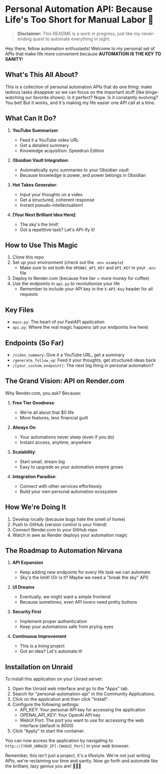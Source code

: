 # Personal Automation API: Because Life's Too Short for Manual Labor 🚀

> **Disclaimer:** This README is a work in progress, just like my never-ending quest to automate everything in sight.

Hey there, fellow automation enthusiasts! Welcome to my personal set of APIs that make life more convenient because **AUTOMATION IS THE KEY TO SANITY**!

## What's This All About?

This is a collection of personal automation APIs that do one thing: make tedious tasks disappear so we can focus on the important stuff (like binge-watching our favorite shows). Is it perfect? Nope. Is it constantly evolving? You bet! But it works, and it's making my life easier one API call at a time.

## What Can It Do?

1. **YouTube Summarizer**: 
   - Feed it a YouTube video URL
   - Get a detailed summary
   - Knowledge acquisition: Speedrun Edition

2. **Obsidian Vault Integration**:
   - Automatically sync summaries to your Obsidian vault
   - Because knowledge is power, and power belongs in Obsidian

3. **Hot Takes Generator**:
   - Input your thoughts on a video
   - Get a structured, coherent response
   - Instant pseudo-intellectualism!

4. **[Your Next Brilliant Idea Here]**:
   - The sky's the limit!
   - Got a repetitive task? Let's API-ify it!

## How to Use This Magic

1. Clone this repo
2. Set up your environment (check out the `.env.example`)
   - Make sure to set both the `OPENAI_API_KEY` and `API_KEY` in your `.env` file
3. Deploy to Render.com (because free tier = more money for coffee)
4. Use the endpoints in `api.py` to revolutionize your life
   - Remember to include your API key in the `X-API-Key` header for all requests

## Key Files

- `main.py`: The heart of our FastAPI application
- `api.py`: Where the real magic happens (all our endpoints live here)

## Endpoints (So Far)

- `/video_summary`: Give it a YouTube URL, get a summary
- `/generate_follow_up`: Feed it your thoughts, get structured ideas back
- `/[your_custom_endpoint]`: The next big thing in personal automation?

## The Grand Vision: API on Render.com

Why Render.com, you ask? Because:

1. **Free Tier Goodness**: 
   - We're all about that $0 life
   - More features, less financial guilt

2. **Always On**:
   - Your automations never sleep (even if you do)
   - Instant access, anytime, anywhere

3. **Scalability**:
   - Start small, dream big
   - Easy to upgrade as your automation empire grows

4. **Integration Paradise**:
   - Connect with other services effortlessly
   - Build your own personal automation ecosystem

## How We're Doing It

1. Develop locally (because bugs hate the smell of home)
2. Push to GitHub (version control is your friend)
3. Connect Render.com to your GitHub repo
4. Watch in awe as Render deploys your automation magic

## The Roadmap to Automation Nirvana

1. **API Expansion**
   - Keep adding new endpoints for every life task we can automate
   - Sky's the limit! (Or is it? Maybe we need a "break the sky" API)

2. **UI Dreams**
   - Eventually, we might want a simple frontend
   - Because sometimes, even API lovers need pretty buttons

3. **Security First**
   - Implement proper authentication
   - Keep your automations safe from prying eyes

4. **Continuous Improvement**
   - This is a living project
   - Got an idea? Let's automate it!

## Installation on Unraid

To install this application on your Unraid server:

1. Open the Unraid web interface and go to the "Apps" tab.
2. Search for "personal-automation-api" in the Community Applications.
3. Click on the application and then click "Install".
4. Configure the following settings:
   - API_KEY: Your personal API key for accessing the application
   - OPENAI_API_KEY: Your OpenAI API key
   - WebUI Port: The port you want to use for accessing the web interface (default is 8000)
5. Click "Apply" to start the container.

You can now access the application by navigating to `http://[YOUR_UNRAID_IP]:[WebUI_Port]` in your web browser.

Remember, this isn't just a project, it's a lifestyle. We're not just writing APIs, we're reclaiming our time and sanity. Now go forth and automate like the brilliant, lazy genius you are! 🚀🧠💤
